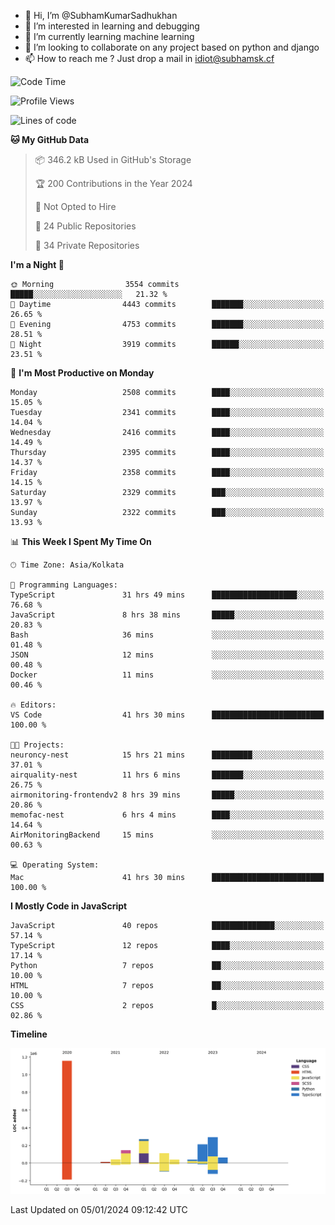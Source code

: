 - 👋 Hi, I’m @SubhamKumarSadhukhan
- 👀 I’m interested in learning and debugging
- 🌱 I’m currently learning machine learning
- 💞️ I’m looking to collaborate on any project based on python and django
- 📫 How to reach me ?
      Just drop a mail in idiot@subhamsk.cf

<!---
SubhamKumarSadhukhan/SubhamKumarSadhukhan is a ✨ special ✨ repository because its `README.md` (this file) appears on your GitHub profile.
You can click the Preview link to take a look at your changes.
--->


<!--START_SECTION:waka-->
![Code Time](http://img.shields.io/badge/Code%20Time-1%2C848%20hrs%2039%20mins-blue)

![Profile Views](http://img.shields.io/badge/Profile%20Views-0-blue)

![Lines of code](https://img.shields.io/badge/From%20Hello%20World%20I%27ve%20Written-2.4%20million%20lines%20of%20code-blue)

**🐱 My GitHub Data** 

> 📦 346.2 kB Used in GitHub's Storage 
 > 
> 🏆 200 Contributions in the Year 2024
 > 
> 🚫 Not Opted to Hire
 > 
> 📜 24 Public Repositories 
 > 
> 🔑 34 Private Repositories 
 > 
**I'm a Night 🦉** 

```text
🌞 Morning                3554 commits        █████░░░░░░░░░░░░░░░░░░░░   21.32 % 
🌆 Daytime                4443 commits        ███████░░░░░░░░░░░░░░░░░░   26.65 % 
🌃 Evening                4753 commits        ███████░░░░░░░░░░░░░░░░░░   28.51 % 
🌙 Night                  3919 commits        ██████░░░░░░░░░░░░░░░░░░░   23.51 % 
```
📅 **I'm Most Productive on Monday** 

```text
Monday                   2508 commits        ████░░░░░░░░░░░░░░░░░░░░░   15.05 % 
Tuesday                  2341 commits        ████░░░░░░░░░░░░░░░░░░░░░   14.04 % 
Wednesday                2416 commits        ████░░░░░░░░░░░░░░░░░░░░░   14.49 % 
Thursday                 2395 commits        ████░░░░░░░░░░░░░░░░░░░░░   14.37 % 
Friday                   2358 commits        ████░░░░░░░░░░░░░░░░░░░░░   14.15 % 
Saturday                 2329 commits        ███░░░░░░░░░░░░░░░░░░░░░░   13.97 % 
Sunday                   2322 commits        ███░░░░░░░░░░░░░░░░░░░░░░   13.93 % 
```


📊 **This Week I Spent My Time On** 

```text
🕑︎ Time Zone: Asia/Kolkata

💬 Programming Languages: 
TypeScript               31 hrs 49 mins      ███████████████████░░░░░░   76.68 % 
JavaScript               8 hrs 38 mins       █████░░░░░░░░░░░░░░░░░░░░   20.83 % 
Bash                     36 mins             ░░░░░░░░░░░░░░░░░░░░░░░░░   01.48 % 
JSON                     12 mins             ░░░░░░░░░░░░░░░░░░░░░░░░░   00.48 % 
Docker                   11 mins             ░░░░░░░░░░░░░░░░░░░░░░░░░   00.46 % 

🔥 Editors: 
VS Code                  41 hrs 30 mins      █████████████████████████   100.00 % 

🐱‍💻 Projects: 
neuroncy-nest            15 hrs 21 mins      █████████░░░░░░░░░░░░░░░░   37.01 % 
airquality-nest          11 hrs 6 mins       ███████░░░░░░░░░░░░░░░░░░   26.75 % 
airmonitoring-frontendv2 8 hrs 39 mins       █████░░░░░░░░░░░░░░░░░░░░   20.86 % 
memofac-nest             6 hrs 4 mins        ████░░░░░░░░░░░░░░░░░░░░░   14.64 % 
AirMonitoringBackend     15 mins             ░░░░░░░░░░░░░░░░░░░░░░░░░   00.63 % 

💻 Operating System: 
Mac                      41 hrs 30 mins      █████████████████████████   100.00 % 
```

**I Mostly Code in JavaScript** 

```text
JavaScript               40 repos            ██████████████░░░░░░░░░░░   57.14 % 
TypeScript               12 repos            ████░░░░░░░░░░░░░░░░░░░░░   17.14 % 
Python                   7 repos             ██░░░░░░░░░░░░░░░░░░░░░░░   10.00 % 
HTML                     7 repos             ██░░░░░░░░░░░░░░░░░░░░░░░   10.00 % 
CSS                      2 repos             █░░░░░░░░░░░░░░░░░░░░░░░░   02.86 % 
```



**Timeline**

![Lines of Code chart](https://raw.githubusercontent.com/SubhamKumarSadhukhan/SubhamKumarSadhukhan/main/assets/bar_graph.png)


 Last Updated on 05/01/2024 09:12:42 UTC
<!--END_SECTION:waka-->
